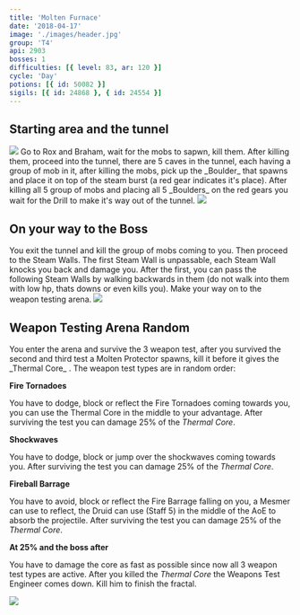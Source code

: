 ```yaml
---
title: 'Molten Furnace'
date: '2018-04-17'
image: './images/header.jpg'
group: 'T4'
api: 2903
bosses: 1
difficulties: [{ level: 83, ar: 120 }]
cycle: 'Day'
potions: [{ id: 50082 }]
sigils: [{ id: 24868 }, { id: 24554 }]
---
```


## Starting area and the tunnel

<Grid>
<GridItem>
<Image src="./images/start_area.jpg" compact/>
</GridItem>
<GridItem>  
Go to Rox and Braham, wait for the mobs to sapwn, kill them. After killing them, proceed into the tunnel, there are 5 caves in the tunnel, each having a group of mob in it, after killing the mobs, pick up the _Boulder_ that spawns and place it on top of the steam burst (a red gear indicates it's place). After killing all 5 group of mobs and placing all 5 _Boulders_ on the red gears you wait for the Drill to make it's way out of the tunnel.
</GridItem>
<GridItem>
<Image src="./images/portal.jpg" compact/>
</GridItem>
</Grid>

## On your way to the Boss

<Grid>
<GridItem>  
You exit the tunnel and kill the group of mobs coming to you. Then proceed to the Steam Walls. The first Steam Wall is unpassable, each Steam Wall knocks you back and damage you. After the first, you can pass the following Steam Walls by walking backwards in them (do not walk into them with low hp, thats downs or even kills you). Make your way on to the weapon testing arena.
</GridItem>
<GridItem>
<Image src="./images/drill.jpg" compact/>
</GridItem>
</Grid>

## Weapon Testing Arena <Label>Random</Label>

<Grid>
<GridItem>  
You enter the arena and survive the 3 weapon test, after you survived the second and third test a Molten Protector spawns, kill it before it gives the _Thermal Core_ <Effect name="invulnerability"/>. The weapon test types are in random order:

**Fire Tornadoes**

You have to dodge, block or reflect the Fire Tornadoes coming towards you, you can use the Thermal Core in the middle to your advantage. After surviving the test you can damage 25% of the _Thermal Core_.

**Shockwaves**

You have to dodge, block or jump over the shockwaves coming towards you. After surviving the test you can damage 25% of the _Thermal Core_.

**Fireball Barrage**

You have to avoid, block or reflect the Fire Barrage falling on you, a Mesmer can use <Skill id="10302"/> to reflect, the Druid can use <Skill id="31496"/> (Staff 5) in the middle of the AoE to absorb the projectile. After surviving the test you can damage 25% of the _Thermal Core_.

**At 25% and the boss after**

You have to damage the core as fast as possible since now all 3 weapon test types are active. After you killed the _Thermal Core_ the Weapons Test Engineer comes down. Kill him to finish the fractal.

</GridItem>
<GridItem>
<Image src="./images/testing_area.jpg" compact/>
</GridItem>
</Grid>
